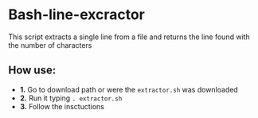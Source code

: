 # Bash-line-excractor
This script extracts a single line from a file and returns the line found with the number of characters
## How use:
* **1.** Go to download path or were the `extractor.sh` was downloaded
* **2.** Run it typing `. extractor.sh`
* **3.** Follow the insctuctions
